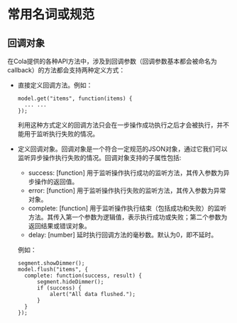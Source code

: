 # 常用名词或规范

## 回调对象

在Cola提供的各种API方法中，涉及到回调参数（回调参数基本都会被命名为callback）的方法都会支持两种定义方式：

* 直接定义回调方法。例如：
  ```
  model.get("items", function(items) {
  	... ...
  });
  ```
  利用这种方式定义的回调方法只会在一步操作成功执行之后才会被执行，并不能用于监听执行失败的情况。

* 定义回调对象。回调对象是一个符合一定规范的JSON对象，通过它我们可以监听异步操作执行失败的情况。回调对象支持的子属性包括:
  * success: [function] 用于监听操作执行成功的监听方法，其传入参数为异步操作的返回值。
  * error: [function] 用于监听操作执行失败的监听方法，其传入参数为异常对象。
  * complete: [function] 用于监听操作执行结束（包括成功和失败）的监听方法。其传入第一个参数为逻辑值，表示执行成功或失败；第二个参数为返回结果或错误对象。
  * delay: [number] 延时执行回调方法的毫秒数。默认为0，即不延时。
  
  例如：
  ```
  segment.showDimmer();
  model.flush("items", {
  	complete: function(success, result) {
  		segment.hideDimmer();
  		if (success) {
  			alert("All data flushed.");
  		}
  	}
  });
  ```